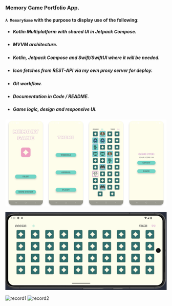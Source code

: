 ### Memory Game Portfolio App.

#### `A MemoryGame`  with the purpose to display use of the following:

* ##### Kotlin Multiplatform with shared UI in Jetpack Compose.
* ##### MVVM architecture.
* ##### Kotlin, Jetpack Compose and Swift/SwiftUI where it will be needed. 
* ##### Icon fetches from REST-API via my own proxy server for deploy. 
* ##### Git workflow.
* ##### Documentation in Code / README.
* ##### Game logic, design and responsive UI.

![Game screens](assets/game_screens_preview.png)

![Landscape adaptation](assets/landscape.png)

<p>
<img src="assets/record_1.gif" width="270" height="660" alt="record1">
<img src="assets/record_2.gif" width="270" height="660" alt="record2">
</p>
